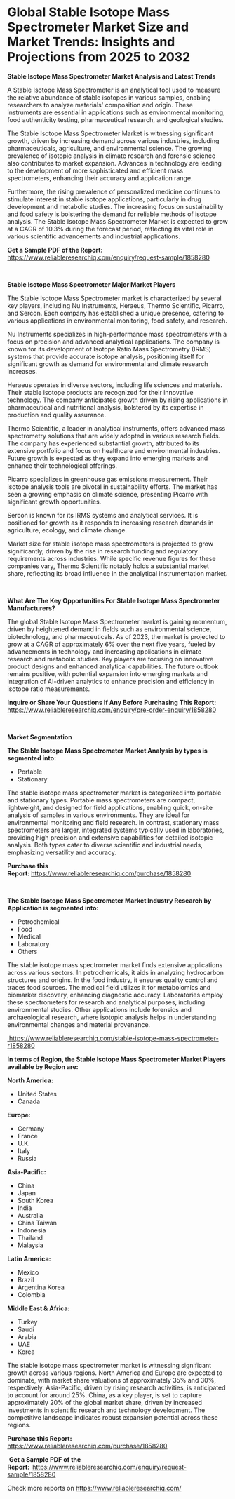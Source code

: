 <p><h1>Global Stable Isotope Mass Spectrometer Market Size and Market Trends: Insights and Projections from 2025 to 2032</h1></p><p><strong>Stable Isotope Mass Spectrometer Market Analysis and Latest Trends</strong></p>
<p><p>A Stable Isotope Mass Spectrometer is an analytical tool used to measure the relative abundance of stable isotopes in various samples, enabling researchers to analyze materials' composition and origin. These instruments are essential in applications such as environmental monitoring, food authenticity testing, pharmaceutical research, and geological studies.</p><p>The Stable Isotope Mass Spectrometer Market is witnessing significant growth, driven by increasing demand across various industries, including pharmaceuticals, agriculture, and environmental science. The growing prevalence of isotopic analysis in climate research and forensic science also contributes to market expansion. Advances in technology are leading to the development of more sophisticated and efficient mass spectrometers, enhancing their accuracy and application range.</p><p>Furthermore, the rising prevalence of personalized medicine continues to stimulate interest in stable isotope applications, particularly in drug development and metabolic studies. The increasing focus on sustainability and food safety is bolstering the demand for reliable methods of isotope analysis. The Stable Isotope Mass Spectrometer Market is expected to grow at a CAGR of 10.3% during the forecast period, reflecting its vital role in various scientific advancements and industrial applications.</p></p>
<p><strong>Get a Sample PDF of the Report:&nbsp;</strong> <a href="https://www.reliableresearchiq.com/enquiry/request-sample/1858280?utm_campaign=2237&utm_medium=2&utm_source=Github&utm_content=ia&utm_term=22022025&utm_id=stable-isotope-mass-spectrometer">https://www.reliableresearchiq.com/enquiry/request-sample/1858280</a></p>
<p>&nbsp;</p>
<p><strong>Stable Isotope Mass Spectrometer Major Market Players</strong></p>
<p><p>The Stable Isotope Mass Spectrometer market is characterized by several key players, including Nu Instruments, Heraeus, Thermo Scientific, Picarro, and Sercon. Each company has established a unique presence, catering to various applications in environmental monitoring, food safety, and research.</p><p>Nu Instruments specializes in high-performance mass spectrometers with a focus on precision and advanced analytical applications. The company is known for its development of Isotope Ratio Mass Spectrometry (IRMS) systems that provide accurate isotope analysis, positioning itself for significant growth as demand for environmental and climate research increases.</p><p>Heraeus operates in diverse sectors, including life sciences and materials. Their stable isotope products are recognized for their innovative technology. The company anticipates growth driven by rising applications in pharmaceutical and nutritional analysis, bolstered by its expertise in production and quality assurance.</p><p>Thermo Scientific, a leader in analytical instruments, offers advanced mass spectrometry solutions that are widely adopted in various research fields. The company has experienced substantial growth, attributed to its extensive portfolio and focus on healthcare and environmental industries. Future growth is expected as they expand into emerging markets and enhance their technological offerings.</p><p>Picarro specializes in greenhouse gas emissions measurement. Their isotope analysis tools are pivotal in sustainability efforts. The market has seen a growing emphasis on climate science, presenting Picarro with significant growth opportunities.</p><p>Sercon is known for its IRMS systems and analytical services. It is positioned for growth as it responds to increasing research demands in agriculture, ecology, and climate change.</p><p>Market size for stable isotope mass spectrometers is projected to grow significantly, driven by the rise in research funding and regulatory requirements across industries. While specific revenue figures for these companies vary, Thermo Scientific notably holds a substantial market share, reflecting its broad influence in the analytical instrumentation market.</p></p>
<p>&nbsp;</p>
<p><strong>What Are The Key Opportunities For Stable Isotope Mass Spectrometer Manufacturers?</strong></p>
<p><p>The global Stable Isotope Mass Spectrometer market is gaining momentum, driven by heightened demand in fields such as environmental science, biotechnology, and pharmaceuticals. As of 2023, the market is projected to grow at a CAGR of approximately 6% over the next five years, fueled by advancements in technology and increasing applications in climate research and metabolic studies. Key players are focusing on innovative product designs and enhanced analytical capabilities. The future outlook remains positive, with potential expansion into emerging markets and integration of AI-driven analytics to enhance precision and efficiency in isotope ratio measurements.</p></p>
<p><strong>Inquire or Share Your Questions If Any Before Purchasing This Report:</strong> <a href="https://www.reliableresearchiq.com/enquiry/pre-order-enquiry/1858280?utm_campaign=2237&utm_medium=2&utm_source=Github&utm_content=ia&utm_term=22022025&utm_id=stable-isotope-mass-spectrometer">https://www.reliableresearchiq.com/enquiry/pre-order-enquiry/1858280</a></p>
<p>&nbsp;</p>
<p><strong>Market Segmentation</strong></p>
<p><strong>The Stable Isotope Mass Spectrometer Market Analysis by types is segmented into:</strong></p>
<p><ul><li>Portable</li><li>Stationary</li></ul></p>
<p><p>The stable isotope mass spectrometer market is categorized into portable and stationary types. Portable mass spectrometers are compact, lightweight, and designed for field applications, enabling quick, on-site analysis of samples in various environments. They are ideal for environmental monitoring and field research. In contrast, stationary mass spectrometers are larger, integrated systems typically used in laboratories, providing high precision and extensive capabilities for detailed isotopic analysis. Both types cater to diverse scientific and industrial needs, emphasizing versatility and accuracy.</p></p>
<p><strong>Purchase this Report:&nbsp;</strong><a href="https://www.reliableresearchiq.com/purchase/1858280?utm_campaign=2237&utm_medium=2&utm_source=Github&utm_content=ia&utm_term=22022025&utm_id=stable-isotope-mass-spectrometer">https://www.reliableresearchiq.com/purchase/1858280</a></p>
<p>&nbsp;</p>
<p><strong>The Stable Isotope Mass Spectrometer Market Industry Research by Application is segmented into:</strong></p>
<p><ul><li>Petrochemical</li><li>Food</li><li>Medical</li><li>Laboratory</li><li>Others</li></ul></p>
<p><p>The stable isotope mass spectrometer market finds extensive applications across various sectors. In petrochemicals, it aids in analyzing hydrocarbon structures and origins. In the food industry, it ensures quality control and traces food sources. The medical field utilizes it for metabolomics and biomarker discovery, enhancing diagnostic accuracy. Laboratories employ these spectrometers for research and analytical purposes, including environmental studies. Other applications include forensics and archaeological research, where isotopic analysis helps in understanding environmental changes and material provenance.</p></p>
<p><a href="https://www.reliableresearchiq.com/stable-isotope-mass-spectrometer-r1858280?utm_campaign=2237&utm_medium=2&utm_source=Github&utm_content=ia&utm_term=22022025&utm_id=stable-isotope-mass-spectrometer">&nbsp;https://www.reliableresearchiq.com/stable-isotope-mass-spectrometer-r1858280</a></p>
<p><strong>In terms of Region, the Stable Isotope Mass Spectrometer Market Players available by Region are:</strong></p>
<p>
    <p> <strong> North America: </strong>
        <ul>
            <li>United States</li>
            <li>Canada</li>
        </ul>
        </p> 
    <p> <strong> Europe: </strong>
        <ul>
            <li>Germany</li>
            <li>France</li>
            <li>U.K.</li>
            <li>Italy</li>
            <li>Russia</li>
        </ul>
        </p> 
    <p> <strong> Asia-Pacific: </strong>
        <ul>
            <li>China</li>
            <li>Japan</li>
            <li>South Korea</li>
            <li>India</li>
            <li>Australia</li>
            <li>China Taiwan</li>
            <li>Indonesia</li>
            <li>Thailand</li>
            <li>Malaysia</li>
        </ul>
        </p> 
    <p> <strong> Latin America: </strong>
        <ul>
            <li>Mexico</li>
            <li>Brazil</li>
            <li>Argentina Korea</li>
            <li>Colombia</li>
        </ul>
        </p> 
    <p> <strong> Middle East & Africa: </strong>
        <ul>
            <li>Turkey</li>
            <li>Saudi</li>
            <li>Arabia</li>
            <li>UAE</li>
            <li>Korea</li>
        </ul>
    </p>
    </p>
<p><p>The stable isotope mass spectrometer market is witnessing significant growth across various regions. North America and Europe are expected to dominate, with market share valuations of approximately 35% and 30%, respectively. Asia-Pacific, driven by rising research activities, is anticipated to account for around 25%. China, as a key player, is set to capture approximately 20% of the global market share, driven by increased investments in scientific research and technology development. The competitive landscape indicates robust expansion potential across these regions.</p></p>
<p><strong>Purchase this Report: </strong><a href="https://www.reliableresearchiq.com/purchase/1858280?utm_campaign=2237&utm_medium=2&utm_source=Github&utm_content=ia&utm_term=22022025&utm_id=stable-isotope-mass-spectrometer">https://www.reliableresearchiq.com/purchase/1858280</a></p>
<p>&nbsp;<strong>Get a Sample PDF of the Report:&nbsp;&nbsp;</strong><a href="https://www.reliableresearchiq.com/enquiry/request-sample/1858280?utm_campaign=2237&utm_medium=2&utm_source=Github&utm_content=ia&utm_term=22022025&utm_id=stable-isotope-mass-spectrometer">https://www.reliableresearchiq.com/enquiry/request-sample/1858280</a></p>
<p><strong></strong></p>
<p>Check more reports on <a href="https://www.reliableresearchiq.com/?utm_campaign=2237&utm_medium=2&utm_source=Github&utm_content=ia&utm_term=22022025&utm_id=stable-isotope-mass-spectrometer">https://www.reliableresearchiq.com/</a></p>